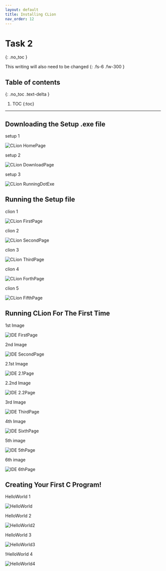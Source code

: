 ```yaml
---
layout: default
title: Installing CLion
nav_order: 12
---
```


# Task 2
{: .no_toc }


This writing will also need to be changed
{: .fs-6 .fw-300 }

## Table of contents
{: .no_toc .text-delta }

1. TOC
{:toc}

---

## Downloading the Setup .exe file
setup 1

![CLion HomePage](https://cdn.discordapp.com/attachments/498622698050813962/695025139766525952/unknown.png "HomePage")


setup 2

![CLion DownloadPage](https://cdn.discordapp.com/attachments/498622698050813962/695026972195028992/unknown.png "DownloadPage")


setup 3

![CLion RunningDotExe](https://cdn.discordapp.com/attachments/498622698050813962/695028299470209064/unknown.png ".exe")



## Running the Setup file
clion 1

![CLion FirstPage](https://cdn.discordapp.com/attachments/694977588405469265/694991483794751650/unknown.png "First Page")


clion 2

![CLion SecondPage](https://cdn.discordapp.com/attachments/694977588405469265/694991527985938542/unknown.png "Second Page")


clion 3

![CLion ThirdPage](https://cdn.discordapp.com/attachments/694977588405469265/694991864788418600/unknown.png "Third Page")


clion 4

![CLion ForthPage](https://cdn.discordapp.com/attachments/694977588405469265/694991892710162462/unknown.png "Forth Page")


clion 5

![CLion FifthPage](https://cdn.discordapp.com/attachments/694977588405469265/694992190035722300/unknown.png "Fifth Page")



## Running CLion For The First Time
1st Image

![IDE FirstPage](https://cdn.discordapp.com/attachments/694977588405469265/694992613002051614/unknown.png "IDE First Page")


2nd Image

![IDE SecondPage](https://imgur.com/a/8Jz5iOa "IDE Second Page")


2.1st Image

![IDE 2.1Page](https://cdn.discordapp.com/attachments/498622698050813962/695055067027341342/unknown.png.png "IDE 21")


2.2nd Image

![IDE 2.2Page](https://cdn.discordapp.com/attachments/498622698050813962/695056162843918336/unknown.png "IDE 22")


3rd Image

![IDE ThirdPage](https://cdn.discordapp.com/attachments/498622698050813962/695031517067346071/unknown.png "IDE Third Page")


4th Image

![IDE SixthPage](https://cdn.discordapp.com/attachments/498622698050813962/695030756728242276/unknown.png "IDE Fourth Page")


5th image

![IDE 5thPage](https://cdn.discordapp.com/attachments/498622698050813962/695049719889657896/unknown.png "IDE 5th page")


6th image

![IDE 6thPage](https://cdn.discordapp.com/attachments/694977588405469265/694995496720269363/unknown.png "IDE 6th page")


## Creating Your First C Program!

HelloWorld 1

![HelloWorld](https://cdn.discordapp.com/attachments/498622698050813962/695050703609135114/unknown.png "helloworld 1")


HelloWorld 2

![HelloWorld2](https://cdn.discordapp.com/attachments/498622698050813962/695051257370509312/unknown.png "helloworld 2")


HelloWorld 3

![HelloWorld3](https://cdn.discordapp.com/attachments/498622698050813962/695052272958439435/unknown.png "helloworld 3")


!HelloWorld 4

![HelloWorld4](https://cdn.discordapp.com/attachments/498622698050813962/695052779940478986/unknown.png "helloworld 4")

